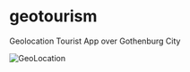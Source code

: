 # geotourism
Geolocation Tourist App over Gothenburg City

![GeoLocation](https://stephaniie2.github.io/portfolio/images/work-1.png)
